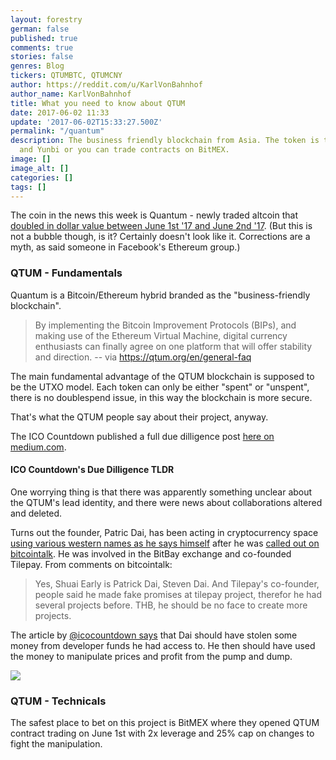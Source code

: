 ```yaml
---
layout: forestry
german: false
published: true
comments: true
stories: false
genres: Blog
tickers: QTUMBTC, QTUMCNY
author: https://reddit.com/u/KarlVonBahnhof
author_name: KarlVonBahnhof
title: What you need to know about QTUM
date: 2017-06-02 11:33
update: '2017-06-02T15:33:27.500Z'
permalink: "/quantum"
description: The business friendly blockchain from Asia. The token is traded on BTER
  and Yunbi or you can trade contracts on BitMEX.
image: []
image_alt: []
categories: []
tags: []
---
```

The coin in the news this week is Quantum - newly traded altcoin that [doubled in dollar value between June 1st '17 and June 2nd '17](https://coinmarketcap.com/currencies/qtum/#charts). (But this is not a bubble though, is it? Certainly doesn't look like it. Corrections are a myth, as said someone in Facebook's Ethereum group.)

### QTUM - Fundamentals

Quantum is a Bitcoin/Ethereum hybrid branded as the "business-friendly blockchain".

> By implementing the Bitcoin Improvement Protocols (BIPs), and making use of the Ethereum Virtual Machine, digital currency enthusiasts can finally agree on one platform that will offer stability and direction. -- via https://qtum.org/en/general-faq

The main fundamental advantage of the QTUM blockchain is supposed to be the UTXO model. Each token can only be either "spent" or "unspent", there is no doublespend issue, in this way the blockchain is more secure. 

That's what the QTUM people say about their project, anyway. 

The ICO Countdown published a full due dilligence post [here on medium.com](https://medium.com/@icocountdown/due-diligence-pack-for-qtum-7369ef48917b).

#### ICO Countdown's Due Dilligence TLDR

One worrying thing is that there was apparently something unclear about the QTUM's lead identity, and there were news about collaborations altered and deleted. 

Turns out the founder, Patric Dai, has been acting in cryptocurrency space [using various western names as he says himself](https://bitcointalk.org/index.php?topic=1720632.msg17970584#msg17970584) after he was [called out on bitcointalk](https://bitcointalk.org/index.php?topic=1720632.msg17970464#msg17970464). He was involved in the BitBay exchange and co-founded Tilepay. From comments on bitcointalk:

> Yes, Shuai Early is Patrick Dai, Steven Dai. And Tilepay's co-founder, people said he made fake promises at tilepay project, therefor he had several projects before. THB, he should be no face to create more projects.

The article by [@icocountdown says](https://medium.com/@icocountdown/due-diligence-pack-for-qtum-7369ef48917b) that Dai should have stolen some money from developer funds he had access to. He then should have used the money to manipulate prices and profit from the pump and dump. 

![](https://cdn-images-1.medium.com/max/800/1*E_d_jyZ0T_JaODIjRuLQhg.png)

### QTUM - Technicals

The safest place to bet on this project is BitMEX where they opened QTUM contract trading on June 1st with 2x leverage and 25% cap on changes to fight the manipulation. 

